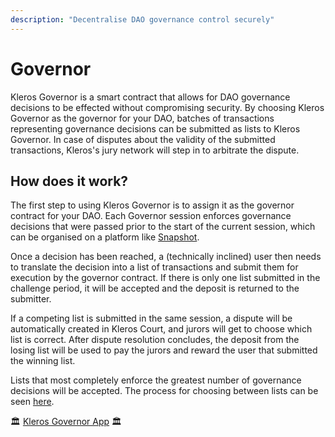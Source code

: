 ```yaml
---
description: "Decentralise DAO governance control securely"
---
```


# Governor
Kleros Governor is a smart contract that allows for DAO governance decisions to be effected without compromising security. By choosing Kleros Governor as the governor for your DAO, batches of transactions representing governance decisions can be submitted as lists to Kleros Governor. In case of disputes about the validity of the submitted transactions, Kleros's jury network will step in to arbitrate the dispute.

## How does it work?
The first step to using Kleros Governor is to assign it as the governor contract for your DAO. 
Each Governor session enforces governance decisions that were passed prior to the start of the current session, which can be organised on a platform like [Snapshot](https://snapshot.org/).

Once a decision has been reached, a (technically inclined) user then needs to translate the decision into a list of transactions and submit them for execution by the governor contract. If there is only one list submitted in the challenge period, it will be accepted and the deposit is returned to the submitter.

If a competing list is submitted in the same session, a dispute will be automatically created in Kleros Court, and jurors will get to choose which list is correct. After dispute resolution concludes, the deposit from the losing list will be used to pay the jurors and reward the user that submitted the winning list.

Lists that most completely enforce the greatest number of governance decisions will be accepted. The process for choosing between lists can be seen [here](https://ipfs.kleros.io/ipfs/QmPt2oTHCYZYUShuLxiK4QWH6sXPHjvgXTqMDpCShKogQY/KlerosGovernorPrimaryDocument.pdf). 


🏛 [Kleros Governor App](https://governor.kleros.io/) 🏛

